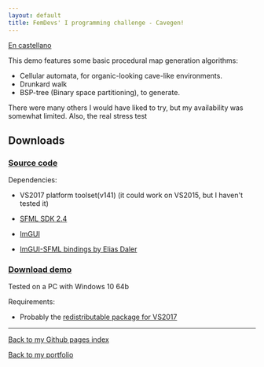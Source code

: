 ```yaml
---
layout: default
title: FemDevs' I programming challenge - Cavegen!
---
```


[En castellano](spanish.md)

This demo features some basic procedural map generation algorithms: 
* Cellular automata, for organic-looking cave-like environments.
* Drunkard walk
* BSP-tree (Binary space partitioning), to generate.

There were many others I would have liked to try, but my availability was somewhat limited. Also, the real stress test

## Downloads 

### [Source code](https://github.com/wildrabbit/cavegen)

Dependencies:

* VS2017 platform toolset(v141) (it could work on VS2015, but I haven't tested it)

* [SFML SDK 2.4](https://www.sfml-dev.org/download/sfml/2.4.2)

* [ImGUI](https://github.com/ocornut/imgui)

* [ImGUI-SFML bindings by Elias Daler](https://github.com/eliasdaler/imgui-sfml)


### [Download demo](https://www.dropbox.com/s/wq5vp4t00aleis6/cavegen.zip?dl=0)

Tested on a PC with Windows 10 64b

Requirements:

* Probably the [redistributable package for VS2017](https://go.microsoft.com/fwlink/?LinkId=746571)


* * *

[Back to my Github pages index](http://wildrabbit.github.io)

[Back to my portfolio](http://stealthcoder.tumblr.com)
